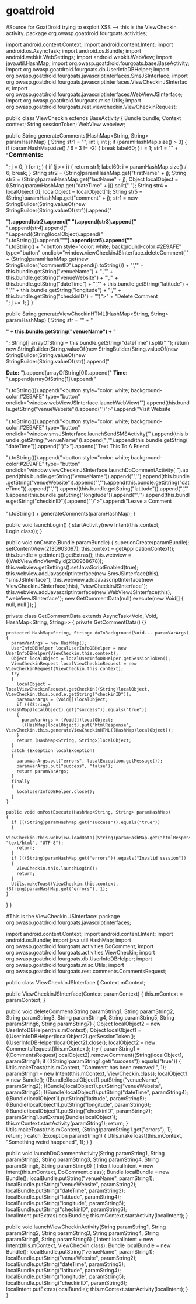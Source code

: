 # goatdroid
#Source for GoatDroid trying to exploit XSS --> this is the ViewCheckin activity.
package org.owasp.goatdroid.fourgoats.activities;

import android.content.Context;
import android.content.Intent;
import android.os.AsyncTask;
import android.os.Bundle;
import android.webkit.WebSettings;
import android.webkit.WebView;
import java.util.HashMap;
import org.owasp.goatdroid.fourgoats.base.BaseActivity;
import org.owasp.goatdroid.fourgoats.db.UserInfoDBHelper;
import org.owasp.goatdroid.fourgoats.javascriptinterfaces.SmsJSInterface;
import org.owasp.goatdroid.fourgoats.javascriptinterfaces.ViewCheckinJSInterface;
import org.owasp.goatdroid.fourgoats.javascriptinterfaces.WebViewJSInterface;
import org.owasp.goatdroid.fourgoats.misc.Utils;
import org.owasp.goatdroid.fourgoats.rest.viewcheckin.ViewCheckinRequest;

public class ViewCheckin
  extends BaseActivity
{
  Bundle bundle;
  Context context;
  String sessionToken;
  WebView webview;
  
  public String generateComments(HashMap<String, String> paramHashMap)
  {
    String str1 = "";
    int i;
    int j;
    if (paramHashMap.size() > 3)
    {
      if (paramHashMap.size() / 6 - 3 != -2) {
        break label60;
      }
      i = 1;
      str1 = "" + "<b><big>Comments:</big></b><p>";
      j = 0;
    }
    for (;;)
    {
      if (j >= i)
      {
        return str1;
        label60:
        i = paramHashMap.size() / 6;
        break;
      }
      String str2 = (String)paramHashMap.get("firstName" + j);
      String str3 = (String)paramHashMap.get("lastName" + j);
      Object localObject = ((String)paramHashMap.get("dateTime" + j)).split(" ");
      String str4 = localObject[0];
      localObject = localObject[1];
      String str5 = (String)paramHashMap.get("comment" + j);
      str1 = new StringBuilder(String.valueOf(new StringBuilder(String.valueOf(str1)).append("<p><b>").append(str2).append(" ").append(str3).append("</b><br>").append(str4).append("<br>").append((String)localObject).append("<br>").toString())).append("<b>\"").append(str5).append("\"</b><br>").toString() + "<button style=\"color: white; background-color:#2E9AFE\" type=\"button\" onclick=\"window.viewCheckinJSInterface.deleteComment('" + (String)paramHashMap.get(new StringBuilder("commentID").append(j).toString()) + "','" + this.bundle.getString("venueName") + "','" + this.bundle.getString("venueWebsite") + "','" + this.bundle.getString("dateTime") + "','" + this.bundle.getString("latitude") + "','" + this.bundle.getString("longitude") + "','" + this.bundle.getString("checkinID") + "')\">" + "Delete Comment</button><br>";
      j += 1;
    }
  }
  
  public String generateViewCheckinHTML(HashMap<String, String> paramHashMap)
  {
    String str = "" + "<p><b>" + this.bundle.getString("venueName") + "</b></p>";
    String[] arrayOfString = this.bundle.getString("dateTime").split(" ");
    return new StringBuilder(String.valueOf(new StringBuilder(String.valueOf(new StringBuilder(String.valueOf(new StringBuilder(String.valueOf(str)).append("<p><b>Date:</b> ").append(arrayOfString[0]).append(" <b>Time:</b> ").append(arrayOfString[1]).append("</p>").toString())).append("<button style=\"color: white; background-color:#2E9AFE\" type=\"button\" onclick=\"window.webViewJSInterface.launchWebView('").append(this.bundle.getString("venueWebsite")).append("')\">").append("Visit Website</button><br><br>").toString())).append("<button style=\"color: white; background-color:#2E9AFE\" type=\"button\" onclick=\"window.smsJSInterface.launchSendSMSActivity('").append(this.bundle.getString("venueName")).append("','").append(this.bundle.getString("dateTime")).append("')\">").append("Text This To A Friend</button><p>").toString())).append("<button style=\"color: white; background-color:#2E9AFE\" type=\"button\" onclick=\"window.viewCheckinJSInterface.launchDoCommentActivity('").append(this.bundle.getString("venueName")).append("','").append(this.bundle.getString("venueWebsite")).append("','").append(this.bundle.getString("dateTime")).append("','").append(this.bundle.getString("latitude")).append("','").append(this.bundle.getString("longitude")).append("','").append(this.bundle.getString("checkinID")).append("')\">").append("Leave a Comment</button><br><br>").toString() + generateComments(paramHashMap);
  }
  
  public void launchLogin()
  {
    startActivity(new Intent(this.context, Login.class));
  }
  
  public void onCreate(Bundle paramBundle)
  {
    super.onCreate(paramBundle);
    setContentView(2130903097);
    this.context = getApplicationContext();
    this.bundle = getIntent().getExtras();
    this.webview = ((WebView)findViewById(2130968678));
    this.webview.getSettings().setJavaScriptEnabled(true);
    this.webview.addJavascriptInterface(new SmsJSInterface(this), "smsJSInterface");
    this.webview.addJavascriptInterface(new ViewCheckinJSInterface(this), "viewCheckinJSInterface");
    this.webview.addJavascriptInterface(new WebViewJSInterface(this), "webViewJSInterface");
    new GetCommentData(null).execute(new Void[] { null, null });
  }
  
  private class GetCommentData
    extends AsyncTask<Void, Void, HashMap<String, String>>
  {
    private GetCommentData() {}
    
    protected HashMap<String, String> doInBackground(Void... paramVarArgs)
    {
      paramVarArgs = new HashMap();
      UserInfoDBHelper localUserInfoDBHelper = new UserInfoDBHelper(ViewCheckin.this.context);
      Object localObject = localUserInfoDBHelper.getSessionToken();
      ViewCheckinRequest localViewCheckinRequest = new ViewCheckinRequest(ViewCheckin.this.context);
      try
      {
        localObject = localViewCheckinRequest.getCheckin((String)localObject, ViewCheckin.this.bundle.getString("checkinID"));
        paramVarArgs = (Void[])localObject;
        if (((String)((HashMap)localObject).get("success")).equals("true"))
        {
          paramVarArgs = (Void[])localObject;
          ((HashMap)localObject).put("htmlResponse", ViewCheckin.this.generateViewCheckinHTML((HashMap)localObject));
        }
        return (HashMap<String, String>)localObject;
      }
      catch (Exception localException)
      {
        paramVarArgs.put("errors", localException.getMessage());
        paramVarArgs.put("success", "false");
        return paramVarArgs;
      }
      finally
      {
        localUserInfoDBHelper.close();
      }
    }
    
    public void onPostExecute(HashMap<String, String> paramHashMap)
    {
      if (((String)paramHashMap.get("success")).equals("true"))
      {
        ViewCheckin.this.webview.loadData((String)paramHashMap.get("htmlResponse"), "text/html", "UTF-8");
        return;
      }
      if (((String)paramHashMap.get("errors")).equals("Invalid session"))
      {
        ViewCheckin.this.launchLogin();
        return;
      }
      Utils.makeToast(ViewCheckin.this.context, (String)paramHashMap.get("errors"), 1);
    }
  }
}












#This is the ViewCheckin JSInterface:
package org.owasp.goatdroid.fourgoats.javascriptinterfaces;

import android.content.Context;
import android.content.Intent;
import android.os.Bundle;
import java.util.HashMap;
import org.owasp.goatdroid.fourgoats.activities.DoComment;
import org.owasp.goatdroid.fourgoats.activities.ViewCheckin;
import org.owasp.goatdroid.fourgoats.db.UserInfoDBHelper;
import org.owasp.goatdroid.fourgoats.misc.Utils;
import org.owasp.goatdroid.fourgoats.rest.comments.CommentsRequest;

public class ViewCheckinJSInterface
{
  Context mContext;
  
  public ViewCheckinJSInterface(Context paramContext)
  {
    this.mContext = paramContext;
  }
  
  public void deleteComment(String paramString1, String paramString2, String paramString3, String paramString4, String paramString5, String paramString6, String paramString7)
  {
    Object localObject2 = new UserInfoDBHelper(this.mContext);
    Object localObject1 = ((UserInfoDBHelper)localObject2).getSessionToken();
    ((UserInfoDBHelper)localObject2).close();
    localObject2 = new CommentsRequest(this.mContext);
    try
    {
      paramString1 = ((CommentsRequest)localObject2).removeComment((String)localObject1, paramString1);
      if (((String)paramString1.get("success")).equals("true"))
      {
        Utils.makeToast(this.mContext, "Comment has been removed!", 1);
        paramString1 = new Intent(this.mContext, ViewCheckin.class);
        localObject1 = new Bundle();
        ((Bundle)localObject1).putString("venueName", paramString2);
        ((Bundle)localObject1).putString("venueWebsite", paramString3);
        ((Bundle)localObject1).putString("dateTime", paramString4);
        ((Bundle)localObject1).putString("latitude", paramString5);
        ((Bundle)localObject1).putString("longitude", paramString6);
        ((Bundle)localObject1).putString("checkinID", paramString7);
        paramString1.putExtras((Bundle)localObject1);
        this.mContext.startActivity(paramString1);
        return;
      }
      Utils.makeToast(this.mContext, (String)paramString1.get("errors"), 1);
      return;
    }
    catch (Exception paramString1)
    {
      Utils.makeToast(this.mContext, "Something weird happened", 1);
    }
  }
  
  public void launchDoCommentActivity(String paramString1, String paramString2, String paramString3, String paramString4, String paramString5, String paramString6)
  {
    Intent localIntent = new Intent(this.mContext, DoComment.class);
    Bundle localBundle = new Bundle();
    localBundle.putString("venueName", paramString1);
    localBundle.putString("venueWebsite", paramString2);
    localBundle.putString("dateTime", paramString3);
    localBundle.putString("latitude", paramString4);
    localBundle.putString("longitude", paramString5);
    localBundle.putString("checkinID", paramString6);
    localIntent.putExtras(localBundle);
    this.mContext.startActivity(localIntent);
  }
  
  public void launchViewCheckinActivity(String paramString1, String paramString2, String paramString3, String paramString4, String paramString5, String paramString6)
  {
    Intent localIntent = new Intent(this.mContext, ViewCheckin.class);
    Bundle localBundle = new Bundle();
    localBundle.putString("venueName", paramString1);
    localBundle.putString("venueWebsite", paramString2);
    localBundle.putString("dateTime", paramString3);
    localBundle.putString("latitude", paramString4);
    localBundle.putString("longitude", paramString5);
    localBundle.putString("checkinID", paramString6);
    localIntent.putExtras(localBundle);
    this.mContext.startActivity(localIntent);
  }
}
